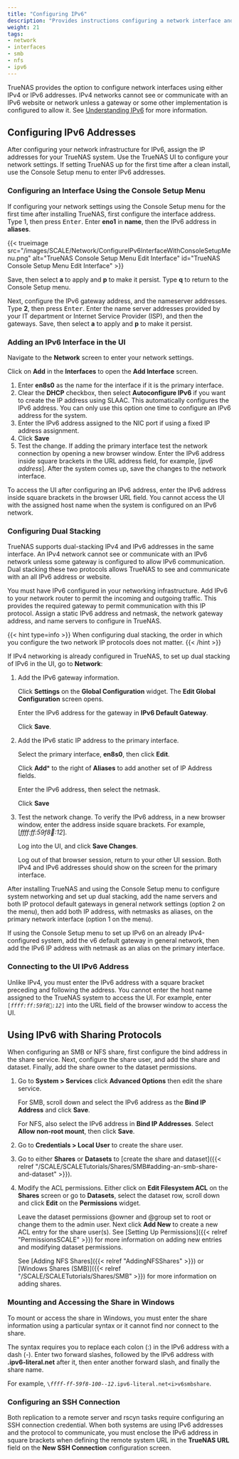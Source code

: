 ```yaml
---
title: "Configuring IPv6"
description: "Provides instructions configuring a network interface and other network settings for IPv6, and configuring an SMB or NFS share for IPv6."
weight: 21
tags:
- network
- interfaces
- smb
- nfs
- ipv6
---
```


TrueNAS provides the option to configure network interfaces using either IPv4 or IPv6 addresses.
IPv4 networks cannot see or communicate with an IPv6 website or network unless a gateway or some other implementation is configured to allow it.
See [Understanding IPv6](https://www.truenas.com/docs/references/ipv6/) for more information.

## Configuring IPv6 Addresses
After configuring your network infrastructure for IPv6, assign the IP addresses for your TrueNAS system.
Use the TrueNAS UI to configure your network settings.
If setting TrueNAS up for the first time after a clean install, use the Console Setup menu to enter IPv6 addresses.


### Configuring an Interface Using the Console Setup Menu
If configuring your network settings using the Console Setup menu for the first time after installing TrueNAS, first configure the interface address.
Type 1, then press <kbd>Enter</kbd>.
Enter **eno1** in **name**, then the IPv6 address in **aliases**.

{{< trueimage src="/images/SCALE/Network/ConfigureIPv6InterfaceWithConsoleSetupMenu.png" alt="TrueNAS Console Setup Menu Edit Interface" id="TrueNAS Console Setup Menu Edit Interface" >}}

Save, then select **a** to apply and **p** to make it persist. Type **q** to return to the Console Setup menu.

Next, configure the IPv6 gateway address, and the nameserver addresses. Type **2**, then press <kbd>Enter</kbd>.
Enter the name server addresses provided by your IT department or Internet Service Provider (ISP), and then the gateways.
Save, then select **a** to apply and **p** to make it persist. 

### Adding an IPv6 Interface in the UI
Navigate to the **Network** screen to enter your network settings.

Click on **Add** in the **Interfaces** to open the **Add Interface** screen.

1. Enter **en8s0** as the name for the interface if it is the primary interface.
2. Clear the **DHCP** checkbox, then select **Autoconfigure IPv6** if you want to create the IP address using SLAAC.
   This automatically configures the IPv6 address.
   You can only use this option one time to configure an IPv6 address for the system.
3. Enter the IPv6 address assigned to the NIC port if using a fixed IP address assignment.
4. Click **Save**
5. Test the change.
   If adding the primary interface test the network connection by opening a new browser window.
   Enter the IPv6 address inside square brackets in the URL address field, for example, [*ipv6 address*]. 
   After the system comes up, save the changes to the network interface.

To access the UI after configuring an IPv6 address, enter the IPv6 address inside square brackets in the browser URL field.
You cannot access the UI with the assigned host name when the system is configured on an IPv6 network.

### Configuring Dual Stacking
TrueNAS supports dual-stacking IPv4 and IPv6 addresses in the same interface.
An IPv4 network cannot see or communicate with an IPv6 network unless some gateway is configured to allow IPv6 communication.
Dual stacking these two protocols allows TrueNAS to see and communicate with an all IPv6 address or website.

You must have IPv6 configured in your networking infrastructure.
Add IPv6 to your network router to permit the incoming and outgoing traffic. This provides the required gateway to permit communication with this IP protocol.
Assign a static IPv6 address and netmask, the network gateway address, and name servers to configure in TrueNAS.

{{< hint type=info >}}
When configuring dual stacking, the order in which you configure the two network IP protocols does not matter.
{{< /hint >}}

If IPv4 networking is already configured in TrueNAS, to set up dual stacking of IPv6 in the UI, go to **Network**:

1. Add the IPv6 gateway information.

   Click **Settings** on the **Global Configuration** widget. The **Edit Global Configuration** screen opens.

   Enter the IPv6 address for the gateway in **IPv6 Default Gateway**.
   
   Click **Save**.

2. Add the IPv6 static IP address to the primary interface.

   Select the primary interface, **en8s0**, then click **Edit**.

   Click **Add*** to the right of **Aliases** to add another set of IP Address fields.

   Enter the IPv6 address, then select the netmask.

   Click **Save**

3. Test the network change.
   To verify the IPv6 address, in a new browser window, enter the address inside square brackets. For example, [*ffff:ff:59f8:100::12*].

   Log into the UI, and click **Save Changes**.

   Log out of that browser session, return to your other UI session.
   Both IPv4 and IPv6 addresses should show on the screen for the primary interface.

After installing TrueNAS and using the Console Setup menu to configure system networking and set up dual stacking, add the name servers and both IP protocol default gateways in general network settings (option 2 on the menu), then add both IP address, with netmasks as aliases, on the primary network interface (option 1 on the menu).

If using the Console Setup menu to set up IPv6 on an already IPv4-configured system, add the v6 default gateway in general network, then add the IPv6 IP address with netmask as an alias on the primary interface.

### Connecting to the UI IPv6 Address
Unlike IPv4, you must enter the IPv6 address with a square bracket preceding and following the address.
You cannot enter the host name assigned to the TrueNAS system to access the UI.
For example, enter <code>[<i>ffff:ff:59f8:100::12</i>]</code> into the URL field of the browser window to access the UI.

## Using IPv6 with Sharing Protocols
When configuring an SMB or NFS share, first configure the bind address in the share service.
Next, configure the share user, and add the share and dataset.
Finally, add the share owner to the dataset permissions.

1. Go to **System > Services** click **Advanced Options** then edit the share service.
   
   For SMB, scroll down and select the IPv6 address as the **Bind IP Address** and click **Save**.

   For NFS, also select the IPv6 address in **Bind IP Addresses**.
   Select **Allow non-root mount**, then click **Save**.

2. Go to **Credentials > Local User** to create the share user.

3. Go to either **Shares** or **Datasets** to [create the share and dataset]({{< relref "/SCALE/SCALETutorials/Shares/SMB#adding-an-smb-share-and-dataset" >}}). 

4. Modify the ACL permissions.
   Either click on **Edit Filesystem ACL** on the **Shares** screen or go to **Datasets**, select the dataset row, scroll down and click **Edit** on the **Permissions** widget.

   Leave the dataset permissions @owner and @group set to root or change them to the admin user. 
   Next click **Add New** to create a new ACL entry for the share user(s).
   See [Setting Up Permissions]({{< relref "PermissionsSCALE" >}}) for more information on adding new entries and modifying dataset permissions.

   See [Adding NFS Shares]({{< relref "AddingNFSShares" >}}) or [Windows Shares (SMB)]({{< relref "/SCALE/SCALETutorials/Shares/SMB" >}}) for more information on adding shares.

### Mounting and Accessing the Share in Windows
To mount or access the share in Windows, you must enter the share information using a particular syntax or it cannot find nor connect to the share.
 
The syntax requires you to replace each colon (:) in the IPv6 address with a dash (-).
Enter two forward slashes, followed by the IPv6 address with **.ipv6-literal.net** after it, then enter another forward slash, and finally the share name.

For example, <code>\\<i>ffff-ff-59f8-100--12</i>.ipv6-literal.net\<i>v6smbshare</i></code>.

### Configuring an SSH Connection
Both replication to a remote server and rscyn tasks require configuring an SSH connection credential.
When both systems are using IPv6 addresses and the protocol to communicate, you must enclose the IPv6 address in square brackets when defining the remote system URL in the **TrueNAS URL** field on the **New SSH Connection** configuration screen.
<!-- 

### Using IPv6 with Applications
Commented out until we have Internet access over our IPv6 network so we can test. 

-->
